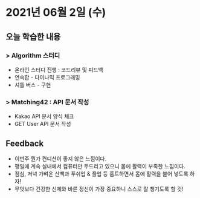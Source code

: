 # 2021년 06월 2일 (수) 

## 오늘 학습한 내용

### > Algorithm 스터디

- 온라인 스터디 진행 : 코드리뷰 및 피드백
- 연속합 - 다이나믹 프로그래밍
- 셔틀 버스 - 구현

### > Matching42 : API 문서 작성

- Kakao API 문서 양식 체크
- GET User API 문서 작성

## Feedback

- 이번주 뭔가 컨디션이 좋지 않은 느낌이다.
- 평일에 계속 실내에서 컴퓨터만 두드리고 있으니 몸에 활력이 부족한 느낌이다.
- 점심, 저녁 가벼운 산책과 푸쉬업 & 풀업 등 홈트하면서 몸에 활력을 불어 넣도록 하자!
- 무엇보다 건강한 신체와 바른 정신이 가장 중요하니 스스로 잘 챙기도록 할 것!

